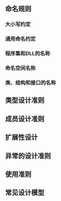 ## 命名规则

### 大小写约定

### 通用命名约定

### 程序集和DLL的名称

### 命名空间名称

### 类、结构和接口的名称



## 类型设计准则

## 成员设计准则

## 扩展性设计

## 异常的设计准则

## 使用准则

## 常见设计模型





